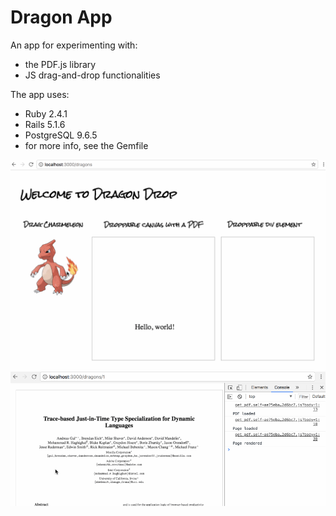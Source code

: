 # Dragon App

An app for experimenting with:
- the PDF.js library
- JS drag-and-drop functionalities

The app uses:
- Ruby 2.4.1
- Rails 5.1.6
- PostgreSQL 9.6.5
- for more info, see the Gemfile

![alt text](https://github.com/gingin77/dragon_app/blob/master/droppable.gif)
![alt text](https://github.com/gingin77/dragon_app/blob/master/input_fields.gif)
